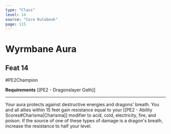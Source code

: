 ```yaml
---
type: "Class"
level: 14
source: "Core Rulebook"
page: 115
---
```

# Wyrmbane Aura
## Feat 14
#PE2Champion

**Requirements** [[PE2 - Dragonslayer Oath]]

---
Your aura protects against destructive energies and dragons' breath. You and all allies within 15 feet gain resistance equal to your [[PE2 - Ability Scores#Charisma|Charisma]] modifier to acid, cold, electricity, fire, and poison. If the source of one of these types of damage is a dragon's breath, increase the resistance to half your level.